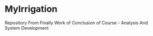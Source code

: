 # MyIrrigation
Repository From Finally Work of Conclusion of Course - Analysis And System Development
